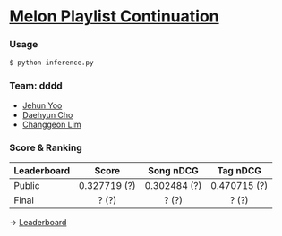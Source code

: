 # [Melon Playlist Continuation](https://arena.kakao.com/c/7)

### Usage
```bash
$ python inference.py
```

### Team: dddd
- [Jehun Yoo](https://github.com/JehunYoo)
- [Daehyun Cho](https://github.com/1pha)
- [Changgeon Lim](https://github.com/ckdrjs96)

### Score & Ranking

Leaderboard | Score | Song nDCG | Tag nDCG
---|:---:|:---:|:---:
Public | 0.327719 (?) | 0.302484 (?) | 0.470715 (?)
Final | ? (?) | ? (?) | ? (?)

&#8594; [Leaderboard](https://arena.kakao.com/c/7/leaderboard)